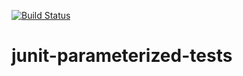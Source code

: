 [![Build Status](https://travis-ci.com/mtumilowicz/junit-parameterized-tests.svg?token=PwyvjePQ7aiAX51hSYLE&branch=master)](https://travis-ci.com/mtumilowicz/junit-parameterized-tests)

# junit-parameterized-tests
